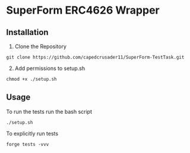 # SuperForm ERC4626 Wrapper

## Installation

1. Clone the Repository

```properties
git clone https://github.com/capedcrusader11/SuperForm-TestTask.git

```

2. Add permissions to setup.sh

```properties
chmod +x ./setup.sh
```

## Usage

To run the tests run the bash script

```properties
./setup.sh
```

To explicitly run tests

```properties
forge tests -vvv
```
